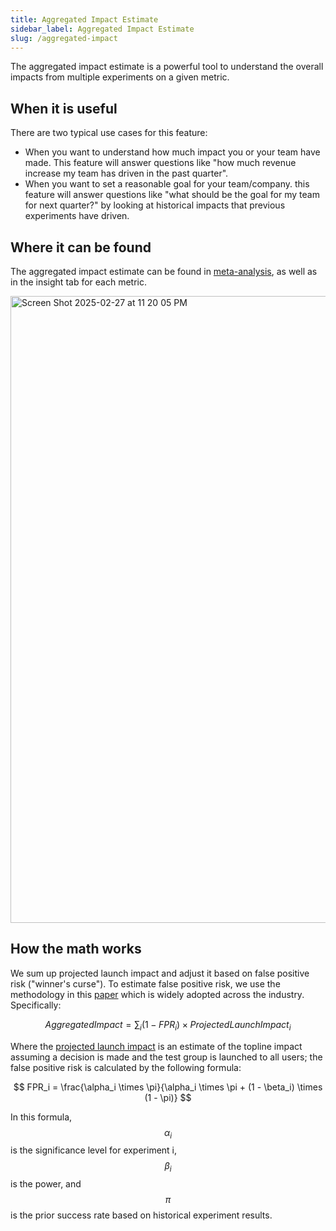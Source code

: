 ```yaml
---
title: Aggregated Impact Estimate
sidebar_label: Aggregated Impact Estimate
slug: /aggregated-impact
---
```

The aggregated impact estimate is a powerful tool to understand the overall impacts from multiple experiments on a given metric.

## When it is useful
There are two typical use cases for this feature:
- When you want to understand how much impact you or your team have made. This feature will answer questions like "how much revenue increase my team has driven in the past quarter".
- When you want to set a reasonable goal for your team/company. this feature will answer questions like "what should be the goal for my team for next quarter?" by looking at historical impacts that previous experiments have driven.

## Where it can be found
The aggregated impact estimate can be found in [meta-analysis](https://docs.statsig.com/experimentation/meta-analysis), as well as in the insight tab for each metric.

<img width="1003" alt="Screen Shot 2025-02-27 at 11 20 05 PM" src="https://github.com/user-attachments/assets/430563dc-4794-4d69-a314-36c76a6fcf74" />

## How the math works
We sum up projected launch impact and adjust it based on false positive risk ("winner's curse"). To estimate false positive risk, we use the methodology in this [paper](https://dl.acm.org/doi/10.1145/3534678.3539160) which is widely adopted across the industry. Specifically:

$$
Aggregated Impact=\sum_{i}{(1 - FPR_i) \times Projected Launch Impact_i}
$$

Where the [projected launch impact](https://docs.statsig.com/stats-engine/topline-impact/) is an estimate of the topline impact assuming a decision is made and the test group is launched to all users; the false positive risk is calculated by the following formula:

$$
FPR_i = \frac{\alpha_i \times \pi}{\alpha_i \times \pi + (1 - \beta_i) \times (1 - \pi)}
$$

In this formula, $$\alpha_i$$ is the significance level for experiment i, $$\beta_i$$ is the power, and $$\pi$$ is the prior success rate based on historical experiment results.
